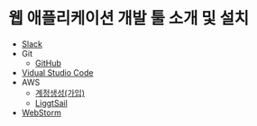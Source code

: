 # 웹 애플리케이션 개발 툴 소개 및 설치

* [Slack](./slack/)
* Git
    * [GitHub](./git/github.md)
* [Vidual Studio Code](./vscode/)
* AWS
    * [계정생성(가입)](./aws/create-account.md)
    * [LiggtSail](./aws/lightsail.md)
* [WebStorm](./webstorm/)

